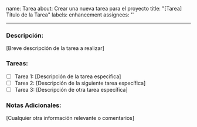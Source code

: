 name: Tarea
about: Crear una nueva tarea para el proyecto
title: "[Tarea] Título de la Tarea"
labels: enhancement
assignees: ''

---

### Descripción:
[Breve descripción de la tarea a realizar]

### Tareas:
- [ ] Tarea 1: [Descripción de la tarea específica]
- [ ] Tarea 2: [Descripción de la siguiente tarea específica]
- [ ] Tarea 3: [Descripción de otra tarea específica]

### Notas Adicionales:
[Cualquier otra información relevante o comentarios]
